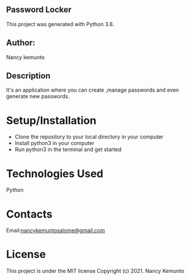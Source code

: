 ##  Password Locker

This project was generated with Python 3.8.

##  Author:

Nancy kemunto

##  Description

It's an application where you can create ,manage passwords and even generate new passwords.

#  Setup/Installation

* Clone the repository to your local directory in your computer
* Install python3 in your computer
* Run python3 in the terminal and get started

#  Technologies Used

Python

#  Contacts

Email:nancykemuntosalome@gmail.com

#  License

This project is under the MIT license Copyright (c) 2021. Nancy Kemunto

